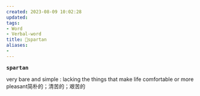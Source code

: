 ```yaml
---
created: 2023-08-09 10:02:28
updated: 
tags: 
- Word
- Verbal-word
title: 🚩spartan
aliases:
- 
---
```


<pre><strong>spartan</strong></pre>
very bare and simple : lacking the things that make life comfortable or more pleasant简朴的；清苦的；艰苦的